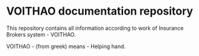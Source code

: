 # VOITHAO documentation repository

This repository contains all information according to work of Insurance Brokers system - VOITHAO.

VOITHAO - (from greek) means - Helping hand.
